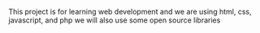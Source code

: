 This project is for learning web development and we are using html, css, javascript, and php
we will also use some open source libraries

